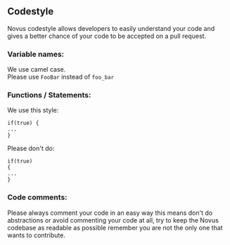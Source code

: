 ## Codestyle

Novus codestyle allows developers to easily understand your code and gives a better chance of your code to be accepted on a pull request.

### Variable names:
We use camel case.<br>
Please use `FooBar` instead of `foo_bar`

### Functions / Statements:
We use this style:
```
if(true) {
...
}
```
Please don't do:
```
if(true)
{
...
}
```

### Code comments:

Please always comment your code in an easy way this means don't do abstractions or avoid commenting your code at all, try to keep the Novus codebase as readable as possible remember you are not the only one that wants to contribute.